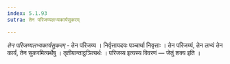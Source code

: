 ```yaml
---
index: 5.1.93
sutra: तेन परिजय्यलभ्यकार्यसुकरम्

---
```

_तेन परिजय्यलभ्यकार्यसुकरम्_ - तेन परिजय्य । निर्वृत्तायदयः पञ्चार्था निवृत्ताः । तेन परिजय्यं, तेन लभ्यं तेन कार्यं, तेन सुकरमित्यर्थेषु । तृतीयान्ताट्ठञित्यर्थः । परिजय्य इत्यस्य विवरणं — जेतुं शक्य इति ।